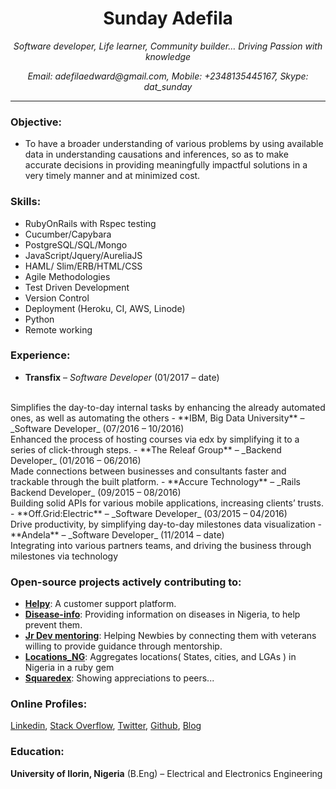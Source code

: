<h1 align="center">Sunday Adefila</h1>
<p align="center"><i>Software developer, Life learner, Community builder… Driving Passion with knowledge</i></p>
<p align="center"><i>Email: adefilaedward@gmail.com, Mobile: +2348135445167, Skype: dat_sunday</i></p>

----

### Objective:
- To have a broader understanding of various problems by using available data in understanding causations and inferences, so as to make accurate decisions in providing meaningfully impactful solutions in a very timely manner and at minimized cost.

### Skills: 
- RubyOnRails with Rspec testing
- Cucumber/Capybara
- PostgreSQL/SQL/Mongo
- JavaScript/Jquery/AureliaJS
- HAML/ Slim/ERB/HTML/CSS
- Agile Methodologies
- Test Driven Development
- Version Control
- Deployment (Heroku, CI, AWS, Linode)
- Python
- Remote working

### Experience:
- **Transfix** – _Software Developer_ (01/2017 – date)
<br>
Simplifies the day-to-day internal tasks by enhancing the already automated ones, as well as automating the others
- **IBM, Big Data University** – _Software Developer_ (07/2016 – 10/2016)
<br>
Enhanced the process of hosting courses via edx by simplifying it to a series of click-through steps. 
- **The Releaf Group** – _Backend Developer_ (01/2016 – 06/2016)
<br>
Made connections between businesses and consultants faster and trackable through the built platform. 
- **Accure Technology** – _Rails Backend Developer_ (09/2015 – 08/2016)
<br>
Building solid APIs for various mobile applications, increasing clients’ trusts.
- **Off.Grid:Electric** – _Software Developer_ (03/2015 – 04/2016)
<br>
Drive productivity, by simplifying day-to-day milestones data visualization
- **Andela** – _Software Developer_ (11/2014 – date)
<br>
Integrating into various partners teams, and driving the business through milestones via technology

### Open-source projects actively contributing to:
- **[Helpy](https://helpy.io/)**: A customer support platform.
- **[Disease-info](https://disease-info.herokuapp.com)**: Providing information on diseases in Nigeria, to help prevent them.
- **[Jr Dev mentoring](http://www.jrdevmentoring.com/)**: Helping Newbies by connecting them with veterans willing to provide guidance through mentorship.
- **[Locations_NG](https://github.com/ceemion/locations_ng)**: Aggregates locations( States, cities, and LGAs ) in Nigeria in a ruby gem
- **[Squaredex](https://github.com/devcenter-square/squaredex)**: Showing appreciations to peers...
	

### Online Profiles:
[Linkedin](https://ng.linkedin.com/in/datSunday), [Stack Overflow](http://stackoverflow.com/users/4330954/), [Twitter](https://twitter.com/dat_sunday), [Github](https://github.com/datSunday), [Blog](http://sundayadefila.com)

### Education:
**University of Ilorin, Nigeria** (B.Eng) – Electrical and Electronics Engineering
